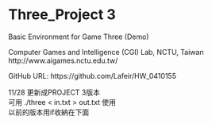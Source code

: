 # Three_Project 3
Basic Environment for Game Three (Demo)<br>
<p>
Computer Games and Intelligence (CGI) Lab, NCTU, Taiwan<br>
http://www.aigames.nctu.edu.tw/<br>
<p>
<p>
GitHub URL:
https://github.com/Lafeir/HW_0410155
<p>
  
<p>
  11/28
  更新成PROJECT 3版本<br>
  可用 ./three < in.txt > out.txt 使用<br>
  以前的版本用if收納在下面<br>
<p>
